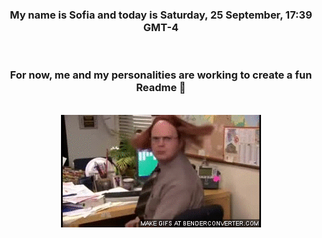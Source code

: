 


<div align="center">
<h3 >My name is Sofia and today is Saturday, 25 September, 17:39 GMT-4</h3><br>
<h3 >For now, me and my personalities are working to create a fun Readme 👋
</h3><br>
<img src='img/dwight.gif' alt='working...'/>
</div>
